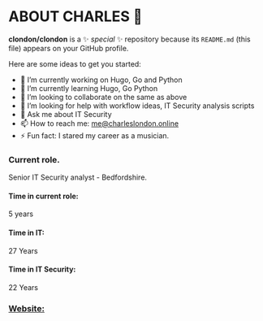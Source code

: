 # ABOUT CHARLES 👋

**clondon/clondon** is a ✨ _special_ ✨ repository because its `README.md` (this file) appears on your GitHub profile.

Here are some ideas to get you started:

- 🔭 I’m currently working on Hugo, Go and Python
- 🌱 I’m currently learning Hugo, Go Python
- 👯 I’m looking to collaborate on the same as above
- 🤔 I’m looking for help with workflow ideas, IT Security analysis scripts
- 💬 Ask me about IT Security
- 📫 How to reach me: me@charleslondon.online
- ⚡ Fun fact: I stared my career as a musician.

### Current role.
Senior IT Security analyst - Bedfordshire.

#### Time in current role: 
5 years

#### Time in IT:
27 Years

#### Time in IT Security:
22 Years

###  [Website:](https://charleslondon.online)
